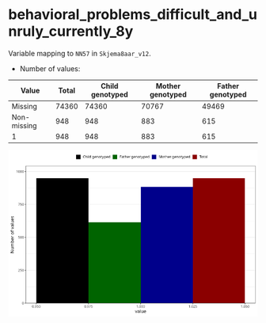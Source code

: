 # behavioral_problems_difficult_and_unruly_currently_8y
Variable mapping to `NN57` in `Skjema8aar_v12`.
- Number of values:

| Value | Total | Child genotyped | Mother genotyped | Father genotyped |
| ----- | ----- | --------------- | ---------------- | ---------------- |
| Missing | 74360 | 74360 | 70767 | 49469 |
| Non-missing | 948 | 948 | 883 | 615 |
| 1 | 948 | 948 | 883 | 615 |



![](behavioral_problems_difficult_and_unruly_currently_8y_n.png)



